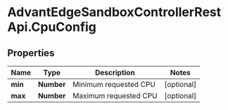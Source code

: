 # AdvantEdgeSandboxControllerRestApi.CpuConfig

## Properties
Name | Type | Description | Notes
------------ | ------------- | ------------- | -------------
**min** | **Number** | Minimum requested CPU | [optional] 
**max** | **Number** | Maximum requested CPU | [optional] 


